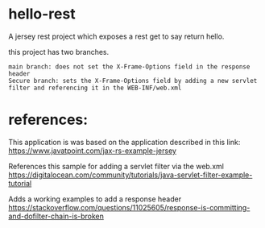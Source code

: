 # hello-rest

A jersey rest project which  exposes a rest get to say return hello.

this project has two branches.
```
main branch: does not set the X-Frame-Options field in the response header
Secure branch: sets the X-Frame-Options field by adding a new servlet filter and referencing it in the WEB-INF/web.xml
```

# references:
This application is was based on the application described in this link:
https://www.javatpoint.com/jax-rs-example-jersey

References this sample for adding a servlet filter via the web.xml
https://digitalocean.com/community/tutorials/java-servlet-filter-example-tutorial

Adds a working examples to add a response header 
https://stackoverflow.com/questions/11025605/response-is-committing-and-dofilter-chain-is-broken